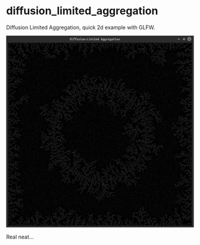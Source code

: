 # diffusion_limited_aggregation
Diffusion Limited Aggregation, quick 2d example with GLFW.

![image](example.png)

Real neat...

